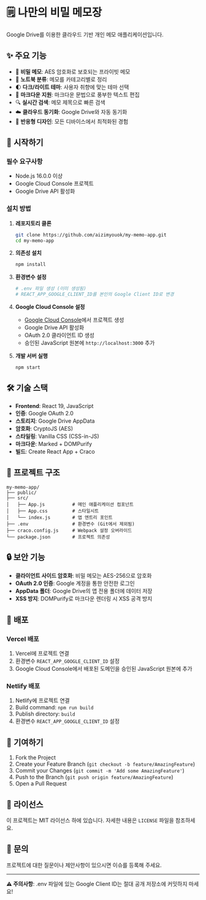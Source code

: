 # 🗒️ 나만의 비밀 메모장

Google Drive를 이용한 클라우드 기반 개인 메모 애플리케이션입니다.

## ✨ 주요 기능

- 🔐 **비밀 메모**: AES 암호화로 보호되는 프라이빗 메모
- 📖 **노트북 분류**: 메모를 카테고리별로 정리
- 🌓 **다크/라이트 테마**: 사용자 취향에 맞는 테마 선택
- 📝 **마크다운 지원**: 마크다운 문법으로 풍부한 텍스트 편집
- 🔍 **실시간 검색**: 메모 제목으로 빠른 검색
- ☁️ **클라우드 동기화**: Google Drive와 자동 동기화
- 📱 **반응형 디자인**: 모든 디바이스에서 최적화된 경험

## 🚀 시작하기

### 필수 요구사항

- Node.js 16.0.0 이상
- Google Cloud Console 프로젝트
- Google Drive API 활성화

### 설치 방법

1. **레포지토리 클론**
   ```bash
   git clone https://github.com/aizimyouok/my-memo-app.git
   cd my-memo-app
   ```

2. **의존성 설치**
   ```bash
   npm install
   ```

3. **환경변수 설정**
   ```bash
   # .env 파일 생성 (이미 생성됨)
   # REACT_APP_GOOGLE_CLIENT_ID를 본인의 Google Client ID로 변경
   ```

4. **Google Cloud Console 설정**
   - [Google Cloud Console](https://console.cloud.google.com/)에서 프로젝트 생성
   - Google Drive API 활성화
   - OAuth 2.0 클라이언트 ID 생성
   - 승인된 JavaScript 원본에 `http://localhost:3000` 추가

5. **개발 서버 실행**
   ```bash
   npm start
   ```

## 🛠️ 기술 스택

- **Frontend**: React 19, JavaScript
- **인증**: Google OAuth 2.0
- **스토리지**: Google Drive AppData
- **암호화**: CryptoJS (AES)
- **스타일링**: Vanilla CSS (CSS-in-JS)
- **마크다운**: Marked + DOMPurify
- **빌드**: Create React App + Craco

## 📁 프로젝트 구조

```
my-memo-app/
├── public/
├── src/
│   ├── App.js          # 메인 애플리케이션 컴포넌트
│   ├── App.css         # 스타일시트
│   └── index.js        # 앱 엔트리 포인트
├── .env                # 환경변수 (Git에서 제외됨)
├── craco.config.js     # Webpack 설정 오버라이드
└── package.json        # 프로젝트 의존성
```

## 🔒 보안 기능

- **클라이언트 사이드 암호화**: 비밀 메모는 AES-256으로 암호화
- **OAuth 2.0 인증**: Google 계정을 통한 안전한 로그인
- **AppData 폴더**: Google Drive의 앱 전용 폴더에 데이터 저장
- **XSS 방지**: DOMPurify로 마크다운 렌더링 시 XSS 공격 방지

## 🚀 배포

### Vercel 배포

1. Vercel에 프로젝트 연결
2. 환경변수 `REACT_APP_GOOGLE_CLIENT_ID` 설정
3. Google Cloud Console에서 배포된 도메인을 승인된 JavaScript 원본에 추가

### Netlify 배포

1. Netlify에 프로젝트 연결
2. Build command: `npm run build`
3. Publish directory: `build`
4. 환경변수 `REACT_APP_GOOGLE_CLIENT_ID` 설정

## 🤝 기여하기

1. Fork the Project
2. Create your Feature Branch (`git checkout -b feature/AmazingFeature`)
3. Commit your Changes (`git commit -m 'Add some AmazingFeature'`)
4. Push to the Branch (`git push origin feature/AmazingFeature`)
5. Open a Pull Request

## 📄 라이선스

이 프로젝트는 MIT 라이선스 하에 있습니다. 자세한 내용은 `LICENSE` 파일을 참조하세요.

## 📧 문의

프로젝트에 대한 질문이나 제안사항이 있으시면 이슈를 등록해 주세요.

---

**⚠️ 주의사항**: .env 파일에 있는 Google Client ID는 절대 공개 저장소에 커밋하지 마세요!